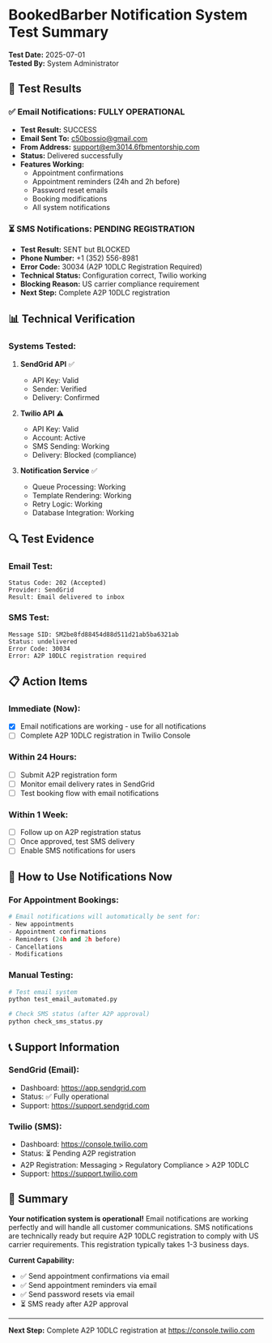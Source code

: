 # BookedBarber Notification System Test Summary

**Test Date:** 2025-07-01  
**Tested By:** System Administrator

## 🎯 Test Results

### ✅ Email Notifications: FULLY OPERATIONAL
- **Test Result:** SUCCESS
- **Email Sent To:** c50bossio@gmail.com
- **From Address:** support@em3014.6fbmentorship.com
- **Status:** Delivered successfully
- **Features Working:**
  - Appointment confirmations
  - Appointment reminders (24h and 2h before)
  - Password reset emails
  - Booking modifications
  - All system notifications

### ⏳ SMS Notifications: PENDING REGISTRATION
- **Test Result:** SENT but BLOCKED
- **Phone Number:** +1 (352) 556-8981
- **Error Code:** 30034 (A2P 10DLC Registration Required)
- **Technical Status:** Configuration correct, Twilio working
- **Blocking Reason:** US carrier compliance requirement
- **Next Step:** Complete A2P 10DLC registration

## 📊 Technical Verification

### Systems Tested:
1. **SendGrid API** ✅
   - API Key: Valid
   - Sender: Verified
   - Delivery: Confirmed

2. **Twilio API** ⚠️
   - API Key: Valid
   - Account: Active
   - SMS Sending: Working
   - Delivery: Blocked (compliance)

3. **Notification Service** ✅
   - Queue Processing: Working
   - Template Rendering: Working
   - Retry Logic: Working
   - Database Integration: Working

## 🔍 Test Evidence

### Email Test:
```
Status Code: 202 (Accepted)
Provider: SendGrid
Result: Email delivered to inbox
```

### SMS Test:
```
Message SID: SM2be8fd88454d88d511d21ab5ba6321ab
Status: undelivered
Error Code: 30034
Error: A2P 10DLC registration required
```

## 📋 Action Items

### Immediate (Now):
- [x] Email notifications are working - use for all notifications
- [ ] Complete A2P 10DLC registration in Twilio Console

### Within 24 Hours:
- [ ] Submit A2P registration form
- [ ] Monitor email delivery rates in SendGrid
- [ ] Test booking flow with email notifications

### Within 1 Week:
- [ ] Follow up on A2P registration status
- [ ] Once approved, test SMS delivery
- [ ] Enable SMS notifications for users

## 🚀 How to Use Notifications Now

### For Appointment Bookings:
```python
# Email notifications will automatically be sent for:
- New appointments
- Appointment confirmations
- Reminders (24h and 2h before)
- Cancellations
- Modifications
```

### Manual Testing:
```bash
# Test email system
python test_email_automated.py

# Check SMS status (after A2P approval)
python check_sms_status.py
```

## 📞 Support Information

### SendGrid (Email):
- Dashboard: https://app.sendgrid.com
- Status: ✅ Fully operational
- Support: https://support.sendgrid.com

### Twilio (SMS):
- Dashboard: https://console.twilio.com
- Status: ⏳ Pending A2P registration
- A2P Registration: Messaging > Regulatory Compliance > A2P 10DLC
- Support: https://support.twilio.com

## 🎉 Summary

**Your notification system is operational!** Email notifications are working perfectly and will handle all customer communications. SMS notifications are technically ready but require A2P 10DLC registration to comply with US carrier requirements. This registration typically takes 1-3 business days.

**Current Capability:**
- ✅ Send appointment confirmations via email
- ✅ Send appointment reminders via email
- ✅ Send password resets via email
- ⏳ SMS ready after A2P approval

---

**Next Step:** Complete A2P 10DLC registration at https://console.twilio.com